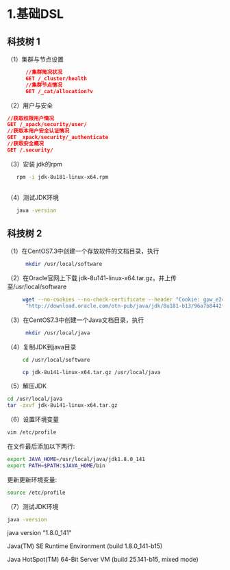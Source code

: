 # 1.基础DSL

## 科技树 1

（1）集群与节点设置

```json
      //集群简况状况
      GET /_cluster/health
      //集群节点情况
      GET /_cat/allocation?v
```

（2）用户与安全

```json
//获取权限用户情况
GET /_xpack/security/user/
//获取本用户安全认证情况
GET _xpack/security/_authenticate
//获取安全概况
GET /.security/
```

（3）安装 jdk的rpm

```bash
   rpm -i jdk-8u181-linux-x64.rpm
  
```

（4）测试JDK环境

```bash
   java -version
```

## 科技树 2

（1）在CentOS7.3中创建一个存放软件的文档目录，执行

```bash
      mkdir /usr/local/software
```

（2）在Oracle官网上下载 jdk-8u141-linux-x64.tar.gz，并上传至/usr/local/software

```bash
     wget --no-cookies --no-check-certificate --header "Cookie: gpw_e24=http://www.oracle.com; oraclelicense=accept-securebackup-cookie" \
      "http://download.oracle.com/otn-pub/java/jdk/8u181-b13/96a7b8442fe848ef90c96a2fad6ed6d1/jdk-8u181-linux-i586.tar.gz"
```

（3）在CentOS7.3中创建一个Java文档目录，执行

```bash
      mkdir /usr/local/java
```

（4）复制JDK到java目录

```bash
     cd /usr/local/software

     cp jdk-8u141-linux-x64.tar.gz /usr/local/java
```

（5）解压JDK

```bash
cd /usr/local/java
tar -zxvf jdk-8u141-linux-x64.tar.gz
```

（6）设置环境变量

```bash
vim /etc/profile
```

在文件最后添加以下两行:

```bash
export JAVA_HOME=/usr/local/java/jdk1.8.0_141
export PATH=$PATH:$JAVA_HOME/bin
```

更新更新环境变量:

```bash
source /etc/profile
```

（7）测试JDK环境

```bash
java -version
```

java version "1.8.0\_141"

Java\(TM\) SE Runtime Environment \(build 1.8.0\_141-b15\)

Java HotSpot\(TM\) 64-Bit Server VM \(build 25.141-b15, mixed mode\)


